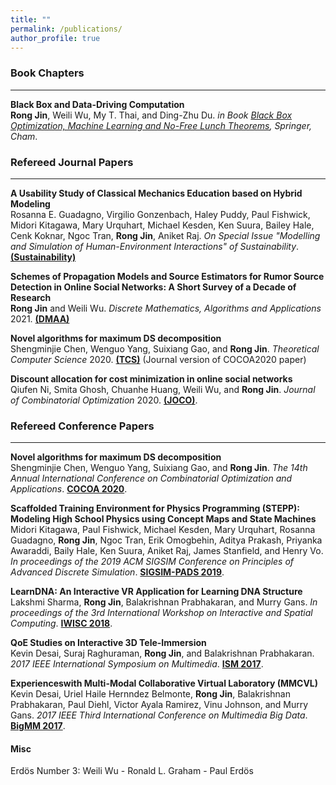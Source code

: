 ```yaml
---
title: ""
permalink: /publications/
author_profile: true
---
```


### Book Chapters
------
<b>Black Box and Data-Driving Computation</b> <br> 
<b>Rong Jin</b>, Weili Wu, My T. Thai, and Ding-Zhu Du.
<i>in Book [Black Box Optimization, Machine Learning and No-Free Lunch Theorems](https://www.springer.com/gp/book/9783030665142#aboutBook), Springer, Cham</i>.

### Refereed Journal Papers
------
<b>A Usability Study of Classical Mechanics Education based on Hybrid Modeling</b> <br>
Rosanna E. Guadagno, Virgilio Gonzenbach, Haley Puddy, Paul Fishwick, Midori Kitagawa, Mary Urquhart, Michael Kesden, Ken Suura, Bailey Hale, Cenk Koknar, Ngoc Tran, <b>Rong Jin</b>, Aniket Raj.
<i>On Special Issue "Modelling and Simulation of Human-Environment Interactions" of Sustainability</i>. [<b>(Sustainability)</b>](https://www.mdpi.com/journal/sustainability/special_issues/Human_Environment_Interactions)

<b>Schemes of Propagation Models and Source Estimators for Rumor Source Detection in Online Social Networks: A Short Survey of a Decade of Research</b> <br> 
<b>Rong Jin</b> and Weili Wu.
<i>Discrete Mathematics, Algorithms and Applications</i> 2021. [<b>(DMAA)</b>](https://www.worldscientific.com/worldscinet/dmaa) 

<b>Novel algorithms for maximum DS decomposition</b> <br> 
Shengminjie Chen, Wenguo Yang, Suixiang Gao, and <b>Rong Jin</b>.
<i>Theoretical Computer Science</i> 2020. [<b>(TCS)</b>](https://www.journals.elsevier.com/theoretical-computer-science) (Journal version of COCOA2020 paper)

<b>Discount allocation for cost minimization in online social networks</b> <br> 
Qiufen Ni, Smita Ghosh, Chuanhe Huang, Weili Wu, and <b>Rong Jin</b>.
<i>Journal of Combinatorial Optimization</i> 2020. [<b>(JOCO)</b>](https://www.springer.com/journal/10878#:~:text=The%20Journal%20of%20Combinatorial%20Optimization,and%20special%20issues%20of%20journals).

### Refereed Conference Papers
------
<b>Novel algorithms for maximum DS decomposition</b> <br> 
Shengminjie Chen, Wenguo Yang, Suixiang Gao, and <b>Rong Jin</b>.
<i>The 14th Annual International Conference on Combinatorial Optimization and Applications</i>. [<b>COCOA 2020</b>](https://theory.utdallas.edu/COCOA2020/).

<b>Scaffolded Training Environment for Physics Programming (STEPP): Modeling High School Physics using Concept Maps and State Machines</b> <br>
Midori Kitagawa, Paul Fishwick, Michael Kesden, Mary Urquhart, Rosanna Guadagno, <b>Rong Jin</b>, Ngoc Tran, Erik Omogbehin, Aditya Prakash, Priyanka Awaraddi, Baily Hale, Ken Suura, Aniket Raj, James Stanfield, and Henry Vo.
<i>In proceedings of the 2019 ACM SIGSIM Conference on Principles of Advanced Discrete Simulation</i>. [<b>SIGSIM-PADS 2019</b>](https://dl.acm.org/doi/proceedings/10.1145/3316480).

<b>LearnDNA: An Interactive VR Application for Learning DNA Structure</b><br>
Lakshmi Sharma, <b>Rong Jin</b>, Balakrishnan Prabhakaran, and Murry Gans.
<i>In proceedings of the 3rd International Workshop on Interactive and Spatial Computing</i>. [<b>IWISC 2018</b>](https://dl.acm.org/doi/proceedings/10.1145/3191801).

<b>QoE Studies on Interactive 3D Tele-Immersion</b><br>
Kevin Desai, Suraj Raghuraman, <b>Rong Jin</b>, and Balakrishnan Prabhakaran.
<i>2017 IEEE International Symposium on Multimedia</i>. [<b>ISM 2017</b>](https://ieeexplore.ieee.org/xpl/conhome/8241502/proceeding).

<b>Experienceswith Multi-Modal Collaborative Virtual Laboratory (MMCVL)</b><br>
Kevin Desai, Uriel Haile Hernndez Belmonte, <b>Rong Jin</b>, Balakrishnan Prabhakaran, Paul Diehl, Victor Ayala Ramirez, Vinu Johnson, and Murry Gans.
<i>2017 IEEE Third International Conference on Multimedia Big Data</i>. [<b>BigMM 2017</b>](https://www.computer.org/csdl/proceedings/bigmm/2017/12OmNqHItAn).

#### Misc
Erdös Number 3: Weili Wu - Ronald L. Graham - Paul Erdös
